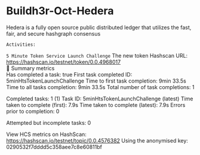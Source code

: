 # Buildh3r-Oct-Hedera
Hedera is a fully open source public distributed ledger that utilizes the fast, fair, and secure hashgraph consensus

```Activities:```

`` 5 Minute Token Service Launch Challenge ``
The new token Hashscan URL: https://hashscan.io/testnet/token/0.0.4968017  
🔢 Summary metrics  
Has completed a task: true
First task completed ID: 5minHtsTokenLaunchChallenge
Time to first task completion: 9min 33.5s
Time to all tasks completion: 9min 33.5s
Total number of task completions: 1

Completed tasks: 1
(1) Task ID: 5minHtsTokenLaunchChallenge (latest)
Time taken to complete (first): 7.9s
Time taken to complete (latest): 7.9s
Errors prior to completion: 0

Attempted but incomplete tasks: 0

View HCS metrics on HashScan:
 https://hashscan.io/testnet/topic/0.0.4576382 
Using the anonymised key: 0290532f7dddd5c358aee7c8e60811bf
